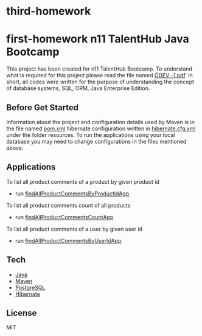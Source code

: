 # third-homework
# first-homework n11 TalentHub Java Bootcamp
This project has been created for n11 TalentHub Bootcamp.
To understand what is required for this project please read the file named [ÖDEV -1.pdf](https://github.com/n11-TalentHub-Java-Bootcamp/first-homework-uralkeser/blob/main/O%CC%88DEV%20-1.pdf).
In short, all codes were written for the purpose of understanding the concept of database systems, SQL, ORM, Java Enterprise Edition.
## Before Get Started
Information about the project and configuration details used by Maven is in the file named [pom.xml](https://github.com/n11-TalentHub-Java-Bootcamp/first-homework-uralkeser/blob/main/pom.xml)
hibernate configuration written in [hibernate.cfg.xml](https://github.com/n11-TalentHub-Java-Bootcamp/first-homework-uralkeser/blob/main/src/main/resources/hibernate.cfg.xml) under the folder resources.
To run the applications using your local database you may need to change configurations in the files mentioned above.
## Applications
To list all product comments of a product by given product id
- run [findAllProductCommentsByProductIdApp](https://github.com/n11-TalentHub-Java-Bootcamp/first-homework-uralkeser/blob/main/src/main/java/application/findAllProductCommentsByProductIdApp.java)

To list all product comments count of all products
- run [findAllProductCommentsCountApp](https://github.com/n11-TalentHub-Java-Bootcamp/first-homework-uralkeser/blob/main/src/main/java/application/findAllProductCommentsCountApp.java)

To list all product comments of a user by given user id
- run [findAllProductCommentsByUserIdApp](https://github.com/n11-TalentHub-Java-Bootcamp/first-homework-uralkeser/blob/main/src/main/java/application/findAllProductCommentsByUserIdApp.java)

## Tech
- [Java](https://www.java.com/)
- [Maven](https://maven.apache.org/)
- [PostgreSQL](https://www.postgresql.org/)
- [Hibernate](https://hibernate.org/)

## License
MIT
